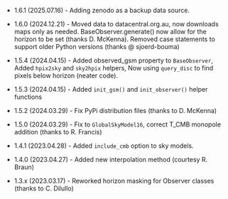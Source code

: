 * 1.6.1 (2025.07.16) - Adding zenodo as a backup data source.
* 1.6.0 (2024.12.21) - Moved data to datacentral.org.au, now downloads maps only as needed.
                       BaseObserver.generate() now allow for the horizon to be set (thanks D. McKenna).
                       Removed case statements to support older Python versions (thanks @ sjoerd-bouma)
* 1.5.4 (2024.04.15) - Added observed_gsm property to `BaseObserver`,
                       Added `hpix2sky` and `sky2hpix` helpers,
                       Now using `query_disc` to find pixels below horizon (neater code).
* 1.5.3 (2024.04.15) - Added `init_gsm()` and `init_observer()` helper functions
* 1.5.2 (2024.03.29) - Fix PyPi distribution files (thanks to D. McKenna)

* 1.5.0 (2024.03.29) - Fix to `GlobalSkyModel16`, correct T_CMB monopole addition (thanks to R. Francis)
* 1.4.1 (2023.04.28) - Added `include_cmb` option to sky models.
* 1.4.0 (2023.04.27) - Added new interpolation method (courtesy R. Braun)
* 1.3.x (2023.03.17) - Reworked horizon masking for Observer classes (thanks to C. Dilullo)
